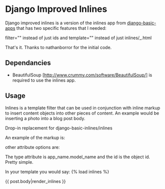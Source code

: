 Django Improved Inlines
=======================

Django improved inlines is a version of the inlines app from [django-basic-apps](http://github.com/nathanborror/django-basic-apps/) that has two specific features that I needed:

filter="" instead of just ids
and template="" instead of just inlines/<app>_<model>.html
	
That's it. Thanks to nathanborror for the initial code.

Dependancies
------------

* BeautifulSoup [http://www.crummy.com/software/BeautifulSoup/] is required to use the inlines app.

Usage
-----

Inlines is a template filter that can be used in
conjunction with inline markup to insert content objects
into other pieces of content. An example would be inserting
a photo into a blog post body.

Drop-in replacement for django-basic-inlines/inlines

An example of the markup is:
    <inline type="calendar.event" filter="date__gte=datetime.date.today()" template="calendar/event_inline.html" />

other attribute options are:
	<inline type="app.model" id="<some pk>"  class="some_class_passed_to_template"/>
	<inline type="app.model" ids="<some pk>,<some other pk>" />


The type attribute is app_name.model_name and the id is
the object id. Pretty simple.

In your template you would say:
   {% load inlines %}

   {{ post.body|render_inlines }}

